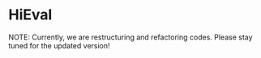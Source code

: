 # HiEval
NOTE: Currently, we are restructuring and refactoring codes. Please stay tuned for the updated version!
